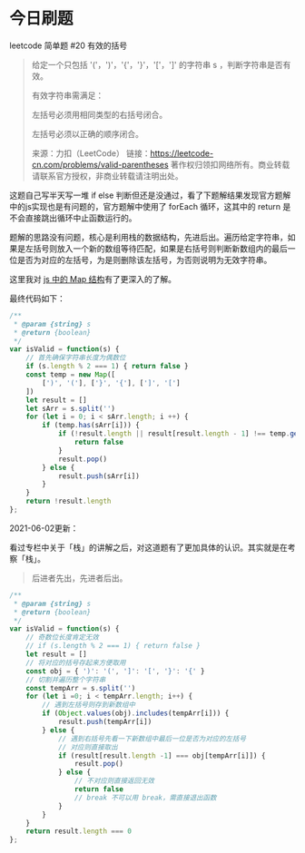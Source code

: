 # 今日刷题

leetcode 简单题 #20 有效的括号

> 给定一个只包括 '('，')'，'{'，'}'，'['，']' 的字符串 s ，判断字符串是否有效。
>
>有效字符串需满足：
>
>左括号必须用相同类型的右括号闭合。
>
>左括号必须以正确的顺序闭合。
>
>来源：力扣（LeetCode）
链接：https://leetcode-cn.com/problems/valid-parentheses
著作权归领扣网络所有。商业转载请联系官方授权，非商业转载请注明出处。

这题自己写半天写一堆 if else 判断但还是没通过，看了下题解结果发现官方题解中的js实现也是有问题的，官方题解中使用了 forEach 循环，这其中的 return 是不会直接跳出循环中止函数运行的。

题解的思路没有问题，核心是利用栈的数据结构，先进后出。遍历给定字符串，如果是左括号则放入一个新的数组等待匹配，如果是右括号则判断新数组内的最后一位是否为对应的左括号，为是则删除该左括号，为否则说明为无效字符串。

这里我对 [js 中的 Map 结构](https://developer.mozilla.org/zh-CN/docs/Web/JavaScript/Reference/Global_Objects/Map)有了更深入的了解。

最终代码如下：
```js
/**
 * @param {string} s
 * @return {boolean}
 */
var isValid = function(s) {
    // 首先确保字符串长度为偶数位
    if (s.length % 2 === 1) { return false }
    const temp = new Map([
        [')', '('], ['}', '{'], [']', '[']
    ])
    let result = []
    let sArr = s.split('')
    for (let i = 0; i < sArr.length; i ++) {
        if (temp.has(sArr[i])) {
            if (!result.length || result[result.length - 1] !== temp.get(sArr[i])) {
                return false
            }
            result.pop()
        } else {
            result.push(sArr[i])
        }
    }
    return !result.length
};
```

2021-06-02更新：

看过专栏中关于「栈」的讲解之后，对这道题有了更加具体的认识。其实就是在考察「栈」。

> 后进者先出，先进者后出。

```js
/**
 * @param {string} s
 * @return {boolean}
 */
var isValid = function(s) {
    // 奇数位长度肯定无效
    // if (s.length % 2 === 1) { return false }
    let result = []
    // 将对应的括号存起来方便取用
    const obj = { ')': '(', ']': '[', '}': '{' }
    // 切割并遍历整个字符串
    const tempArr = s.split('')
    for (let i =0; i < tempArr.length; i++) {
        // 遇到左括号则存到新数组中
        if (Object.values(obj).includes(tempArr[i])) {
            result.push(tempArr[i])
        } else {
            // 遇到右括号先看一下新数组中最后一位是否为对应的左括号
            // 对应则直接取出
            if (result[result.length -1] === obj[tempArr[i]]) {
                result.pop()
            } else {
                // 不对应则直接返回无效
                return false
                // break 不可以用 break，需直接退出函数
            }
        }
    }
    return result.length === 0
};
```


